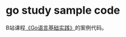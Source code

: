 # go study sample code
B站课程[《Go语言基础实践》](https://www.bilibili.com/cheese/play/ss20866?csource=private_space_class_null&spm_id_from=333.1387.0.0 "Go语言开发")的案例代码。
